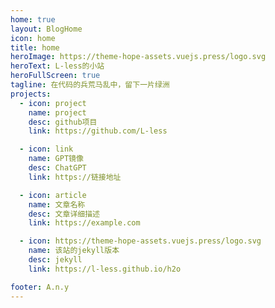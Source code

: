 ```yaml
---
home: true
layout: BlogHome
icon: home
title: home
heroImage: https://theme-hope-assets.vuejs.press/logo.svg
heroText: L-less的小站
heroFullScreen: true
tagline: 在代码的兵荒马乱中，留下一片绿洲
projects:
  - icon: project
    name: project
    desc: github项目
    link: https://github.com/L-less

  - icon: link
    name: GPT镜像
    desc: ChatGPT
    link: https://链接地址

  - icon: article
    name: 文章名称
    desc: 文章详细描述
    link: https://example.com

  - icon: https://theme-hope-assets.vuejs.press/logo.svg
    name: 该站的jekyll版本
    desc: jekyll
    link: https://l-less.github.io/h2o

footer: A.n.y
---
```

